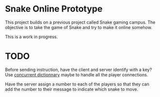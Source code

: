 # Snake Online Prototype

This project builds on a previous project called Snake gaming campus. The objective is to take the game of Snake and try to make it online somehow.

This is a work in progress.

# TODO

Before sending instruction, have the client and server identify with a key? Use [concurrent dictionnary](https://learn.microsoft.com/en-us/dotnet/api/system.collections.concurrent.concurrentdictionary-2?view=net-9.0) maybe to handle all the player connections.

Have the server assign a number to each of the players so that they can add the number to their message to indicate which snake to move.
